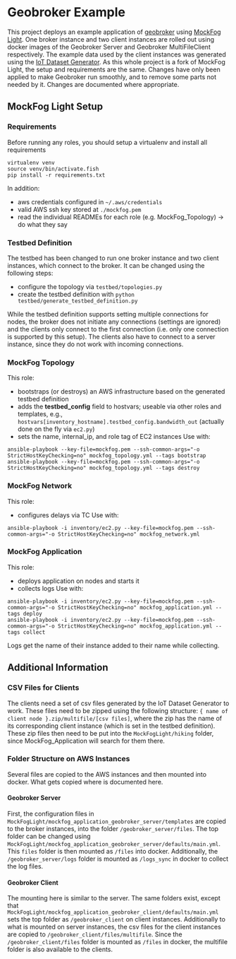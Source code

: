 # Geobroker Example

This project deploys an example application of [geobroker](https://github.com/MoeweX/geobroker) using [MockFog Light](https://github.com/OpenFogStack/MockFogLight).
One broker instance and two client instances are rolled out using docker images of the Geobroker Server and Geobroker MultiFileClient respectively.
The example data used by the client instances was generated using the [IoT Dataset Generator](https://github.com/MoeweX/IoTDSG).
As this whole project is a fork of MockFog Light, the setup and requirements are the same. Changes have only been applied to make Geobroker run
smoothly, and to remove some parts not needed by it. Changes are documented where appropriate.

## MockFog Light Setup

### Requirements
Before running any roles, you should setup a virtualenv and install all requirements

```fish
virtualenv venv
source venv/bin/activate.fish
pip install -r requirements.txt
```

In addition:
- aws credentials configured in `~/.aws/credentials`
- valid AWS ssh key stored at `./mockfog.pem`
- read the individual READMEs for each role (e.g. MockFog_Topology) -> do what they say

### Testbed Definition

The testbed has been changed to run one broker instance and two client instances, which connect to the broker.
It can be changed using the following steps:

- configure the topology via `testbed/topologies.py`
- create the testbed definition with `python testbed/generate_testbed_definition.py`

While the testbed definition supports setting multiple connections for nodes, the broker does not initiate any connections (settings are ignored) and
the clients only connect to the first connection (i.e. only one connection is supported by this setup). The clients also have to connect to a
server instance, since they do not work with incoming connections.

### MockFog Topology
This role:
- bootstraps (or destroys) an AWS infrastructure based on the generated testbed definition
- adds the **testbed_config** field to hostvars; useable via other roles and templates, e.g., `hostvars[inventory_hostname].testbed_config.bandwidth_out` (actually done on the fly via `ec2.py`)
- sets the name, internal_ip, and role tag of EC2 instances
Use with:
```fish
ansible-playbook --key-file=mockfog.pem --ssh-common-args="-o StrictHostKeyChecking=no" mockfog_topology.yml --tags bootstrap
ansible-playbook --key-file=mockfog.pem --ssh-common-args="-o StrictHostKeyChecking=no" mockfog_topology.yml --tags destroy
```

### MockFog Network
This role:
- configures delays via TC
Use with:
```fish
ansible-playbook -i inventory/ec2.py --key-file=mockfog.pem --ssh-common-args="-o StrictHostKeyChecking=no" mockfog_network.yml
```

### MockFog Application
This role:
- deploys application on nodes and starts it
- collects logs
Use with:
```fish
ansible-playbook -i inventory/ec2.py --key-file=mockfog.pem --ssh-common-args="-o StrictHostKeyChecking=no" mockfog_application.yml --tags deploy
ansible-playbook -i inventory/ec2.py --key-file=mockfog.pem --ssh-common-args="-o StrictHostKeyChecking=no" mockfog_application.yml --tags collect
```
Logs get the name of their instance added to their name while collecting.

## Additional Information

### CSV Files for Clients
The clients need a set of csv files generated by the IoT Dataset Generator to work. These files need to be zipped using the following structure:
`{ name of client node }.zip/multifile/[csv files]`, where the zip has the name of its corresponding client instance (which is set in the testbed
definition). These zip files then need to be put into the `MockFogLight/hiking` folder, since MockFog_Application will search for them there.

### Folder Structure on AWS Instances
Several files are copied to the AWS instances and then mounted into docker. What gets copied where is documented here.

#### Geobroker Server

First, the configuration files in `MockFogLight/mockfog_application_geobroker_server/templates` are copied to the broker instances, into
the folder `/geobroker_server/files`. The top folder can be changed using `MockFogLight/mockfog_application_geobroker_server/defaults/main.yml`.
This `files` folder is then mounted as `/files` into docker. Additionally, the `/geobroker_server/logs` folder is mounted as `/logs_sync` in
docker to collect the log files.

#### Geobroker Client

The mounting here is similar to the server. The same folders exist, except that `MockFogLight/mockfog_application_geobroker_client/defaults/main.yml`
sets the top folder as `/geobroker_client` on client instances. Additionally to what is mounted on server instances, the csv files for the client
instances are copied to `/geobroker_client/files/multifile`. Since the `/geobroker_client/files` folder is mounted as `/files` in docker, the
multifile folder is also available to the clients.
